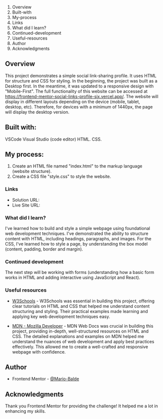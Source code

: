 1. Overview
2. Built-with
3. My-process
4. Links
5. What did I learn?
6. Continued-development
7. Useful-resources
8. Author
9. Acknowledgments


## Overview
This project demonstrates a simple social link-sharing profile. It uses HTML for structure and CSS for styling. 
In the beginning, the project was built as a Desktop first. In the meantime, it was updated to a responsive design with "Mobile-First". The full functionality of this website can be accessed at https://frontend-mentor-social-links-profile-six.vercel.app/.
The website will display in different layouts depending on the device (mobile, tablet, desktop, etc). Therefore, for devices with a minimum of 1440px, the page will display the desktop version. 

## Built with:
VSCode Visual Studio (code editor)
HTML.
CSS.

## My process:
1. Create an HTML file named "index.html" to the markup language (website structure).
2. Create a CSS file "style.css" to style the website.

### Links

- Solution URL: [](https://github.com/Mario-Balde/Frontend-Mentor_Social-links-profile)
- Live Site URL: [](https://frontend-mentor-social-links-profile-six.vercel.app/)

### What did I learn?
I've learned how to build and style a simple webpage using foundational web development techniques. I've demonstrated the ability to structure content with HTML, including headings, paragraphs, and images. For the CSS, I've learned how to style a page, by understanding the box model (content, padding, border and margin). 

### Continued development
The next step will be working with forms (understanding how a basic form works in HTML and adding interactive using JavaScript and React).

### Useful resources
- [W3Schools](https://www.w3schools.com/) - W3Schools was essential in building this project, offering clear tutorials on HTML and CSS that helped me understand content structuring and styling. Their practical examples made learning and applying key web development techniques easy.

- [MDN - Mozilla Developer](https://www.example.com) - MDN Web Docs was crucial in building this project, providing in-depth, well-structured resources on HTML and CSS. The detailed explanations and examples on MDN helped me understand the nuances of web development and apply best practices effectively. This allowed me to create a well-crafted and responsive webpage with confidence.

## Author
- Frontend Mentor - [@Mario-Balde](https://www.frontendmentor.io/profile/Mario-Balde)

## Acknowledgments
Thank you Frontend Mentor for providing the challenge! It helped me a lot in enhancing my skills. 
